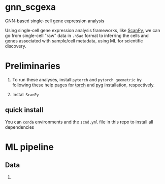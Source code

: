 # gnn_scgexa

GNN-based single-cell gene expression analysis

Using single-cell gene expression analysis frameworks, like [ScanPy](https://scanpy.readthedocs.io/en/stable/), we can go from single-cell "raw" data in `.h5ad` format to inferring the cells and genes associated with sample/cell metadata, using ML for scientific discovery. 

# Preliminaries

1. To run these analyses, install `pytorch` and `pytorch_geometric` by following these help pages for [torch](https://pytorch.org/get-started/previous-versions/) and [pyg](https://pytorch-geometric.readthedocs.io/en/latest/notes/installation.html) installation, respectively.

2. Install `ScanPy`

## quick install

You can `conda` environments and the ```scnd.yml``` file in this repo to install all dependencies

# ML pipeline

## Data

1. 
